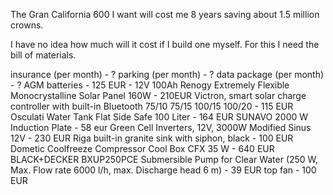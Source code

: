 The Gran California 600 I want will cost me 8 years saving about 1.5 million
crowns.

I have no idea how much will it cost if I build one myself. For this I need the
bill of materials.

insurance (per month) - ?
parking (per month) - ?
data package (per month) - ?
AGM batteries - 125 EUR - 12V 100Ah
Renogy Extremely Flexible Monocrystalline Solar Panel 160W - 210EUR
Victron, smart solar charge controller with built-in Bluetooth 75/10 75/15
100/15 100/20 - 115 EUR
Osculati Water Tank Flat Side Safe 100 Liter - 164 EUR
SUNAVO 2000 W Induction Plate - 58 eur
Green Cell Inverters, 12V, 3000W Modified Sinus 12V  - 230 EUR
Riga built-in granite sink with siphon, black  - 100 EUR
Dometic Coolfreeze Compressor Cool Box CFX 35 W - 640 EUR
BLACK+DECKER BXUP250PCE Submersible Pump for Clear Water (250 W, Max. Flow rate
6000 l/h, max. Discharge head 6 m) - 39 EUR
top fan - 100 EUR
